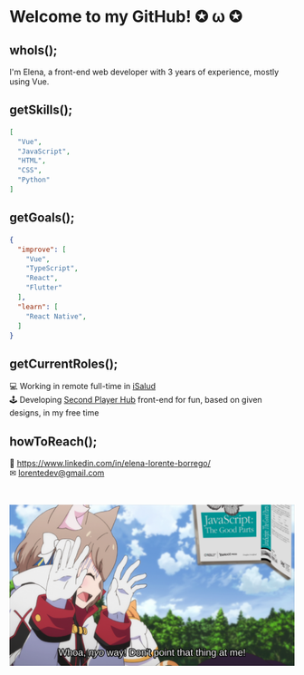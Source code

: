 # Welcome to my GitHub! ✪ ω ✪

## whoIs();

I'm Elena, a front-end web developer with 3 years of experience, mostly using Vue.

## getSkills();

```JSON
[
  "Vue",
  "JavaScript",
  "HTML",
  "CSS",
  "Python"
]
```

## getGoals();

```JSON
{
  "improve": [
    "Vue",
    "TypeScript",
    "React",
    "Flutter"
  ],
  "learn": [
    "React Native",
  ]
}
```

## getCurrentRoles();

💻 Working in remote full-time in [iSalud](https://www.doctori.com/)  
🕹 Developing [Second Player Hub](https://manifest-canto-391721.web.app/) front-end for fun, based on given designs, in my free time  

## howToReach();

🔗 https://www.linkedin.com/in/elena-lorente-borrego/  
✉ lorentedev@gmail.com  
  
<br />
<br />

<img src="Felix_Argyle_Scared_By_JavaScript_The_Good_Parts.png" />
